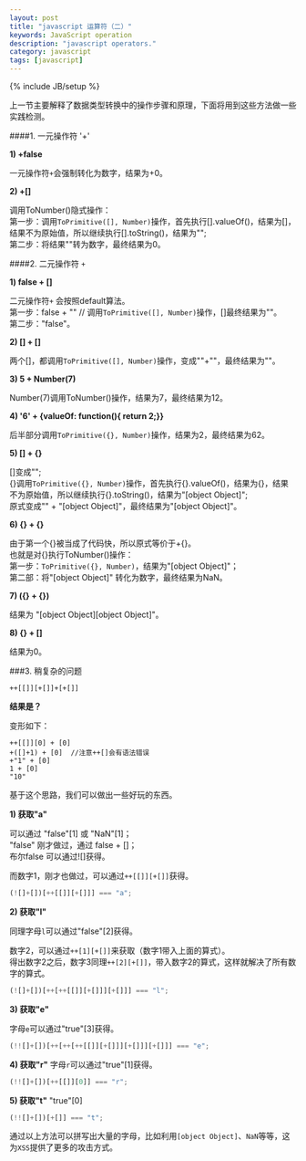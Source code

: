```yaml
---
layout: post
title: "javascript 运算符（二）"
keywords: JavaScript operation
description: "javascript operators."
category: javascript
tags: [javascript]
---
```

{% include JB/setup %}

上一节主要解释了数据类型转换中的操作步骤和原理，下面将用到这些方法做一些实践检测。

<!-- more -->

####1. 一元操作符 '+'

**1) +false**

一元操作符`+`会强制转化为数字，结果为+0。

**2) +[]**

调用ToNumber()隐式操作：  
第一步：调用`ToPrimitive([], Number)`操作，首先执行[].valueOf()，结果为[]，结果不为原始值，所以继续执行[].toString()，结果为"";  
第二步：将结果""转为数字，最终结果为0。

####2. 二元操作符 `+`

**1) false + []**

二元操作符`+` 会按照default算法。    
第一步：false + "" // 调用`ToPrimitive([], Number)`操作，[]最终结果为""。  
第二步："false"。

**2) [] + []**

两个[]，都调用`ToPrimitive([], Number)`操作，变成""+""，最终结果为""。

**3) 5 + Number(7)**

Number(7)调用ToNumber()操作，结果为7，最终结果为12。

**4) '6' + {valueOf: function(){ return 2;}}**

后半部分调用`ToPrimitive({}, Number)`操作，结果为2，最终结果为62。

**5) [] + {}**

[]变成"";  
{}调用`ToPrimitive({}, Number)`操作，首先执行{}.valueOf()，结果为{}，结果不为原始值，所以继续执行{}.toString()，结果为"[object Object]";  
原式变成"" + "[object Object]"，最终结果为"[object Object]"。

**6) {} + {}**

由于第一个{}被当成了代码快，所以原式等价于+{}。  
也就是对{}执行ToNumber()操作：  
第一步：`ToPrimitive({}, Number)`，结果为"[object Object]"；  
第二部：将"[object Object]" 转化为数字，最终结果为NaN。

**7) ({} + {})**

结果为 "[object Object][object Object]"。

**8) {} + []**

结果为0。

###3. 稍复杂的问题

	++[[]][+[]]+[+[]] 

**结果是？**

变形如下：

	++[[]][0] + [0]
	+([]+1) + [0]  //注意++[]会有语法错误
	+"1" + [0]
	1 + [0]
	"10"

基于这个思路，我们可以做出一些好玩的东西。    

**1) 获取"a"**

可以通过 "false"[1] 或 "NaN"[1]；  
"false" 刚才做过，通过 false + []；  
布尔false 可以通过![]获得。

而数字1，刚才也做过，可以通过`++[[]][+[]]`获得。

```javascript
(![]+[])[++[[]][+[]]] === "a";
```

**2) 获取"l"**

同理字母`l`可以通过"false"[2]获得。  

数字2，可以通过`++[1][+[]]`来获取（数字1带入上面的算式）。  
得出数字2之后，数字3同理`++[2][+[]]`，带入数字2的算式，这样就解决了所有数字的算式。

```javascript
(![]+[])[++[++[[]][+[]]][+[]]] === "l";
```

**3) 获取"e"**

字母`e`可以通过"true"[3]获得。

```javascript
(!![]+[])[++[++[++[[]][+[]]][+[]]][+[]]] === "e";
```

**4) 获取"r"**
字母`r`可以通过"true"[1]获得。

```javascript
(!![]+[])[++[[]][0]] === "r";
```

**5) 获取"t"**
"true"[0]

```javascript
(!![]+[])[+[]] === "t";
```

通过以上方法可以拼写出大量的字母，比如利用`[object Object]`、`NaN`等等，这为`XSS`提供了更多的攻击方式。